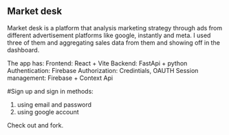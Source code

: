 ## Market desk
Market desk is a platform that analysis marketing strategy through ads from different advertisement platforms like google, instantly and meta.
I used three of them and aggregating sales data from them and showing off in the dashboard.

The app has:
Frontend: React + Vite
Backend: FastApi + python
Authentication: Firebase
Authorization: Credintials, OAUTH
Session management: Firebase + Context Api

#Sign up and sign in methods:
1. using email and password
2. using google account


Check out and fork.

